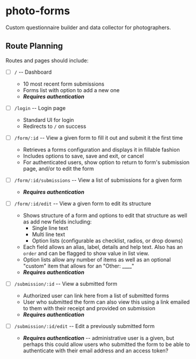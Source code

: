 # photo-forms

Custom questionnaire builder and data collector for photographers.

## Route Planning

Routes and pages should include:

- [ ] `/` -- Dashboard
  - 10 most recent form submissions
  - Forms list with option to add a new one
  - _**Requires authentication**_

- [ ] `/login` -- Login page
  - Standard UI for login
  - Redirects to `/` on success

- [ ] `/form/:id` -- View a given form to fill it out and submit it the first time
  - Retrieves a forms configuration and displays it in fillable fashion
  - Includes options to save, save and exit, or cancel
  - For authenticated users, show option to return to form's submission page, and/or to edit the form

- [ ] `/form/:id/submissions` -- View a list of submissions for a given form
  - _**Requires authentication**_
  
- [ ] `/form/:id/edit` -- View a given form to edit its structure
  - Shows structure of a form and options to edit that structure as well as add new fields including:
    - Single line text
    - Multi line text 
    - Option lists (configurable as checklist, radios, or drop downs)
  - Each field allows an alias, label, details and help text. Also has an `order` and can be flagged to show value in list view.
  - Option lists allow any number of items as well as an optional "custom" item that allows for an "Other: ____"
  - _**Requires authentication**_
  
- [ ] `/submission/:id` -- View a submitted form
  - Authorized user can link here from a list of submitted forms
  - User who submitted the form can also view this using a link emailed to them with their receipt and provided on submission
  - _**Requires authentication**_

- [ ] `/submission/:id/edit` -- Edit a previously submitted form
  - _**Requires authentication**_ -- administrative user is a given, but perhaps this could allow users who submitted the form to be able to authenticate with their email address and an access token?
